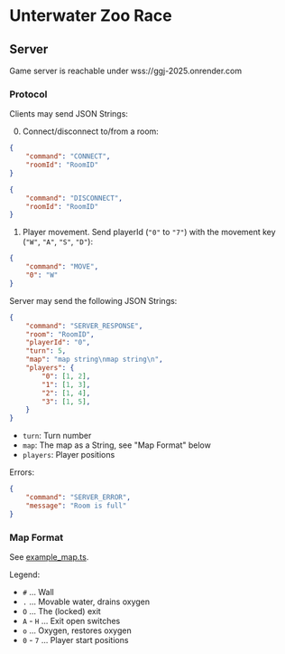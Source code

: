# Unterwater Zoo Race

## Server

Game server is reachable under wss://ggj-2025.onrender.com

### Protocol

Clients may send JSON Strings:

0. Connect/disconnect to/from a room:

```json
{
    "command": "CONNECT",
    "roomId": "RoomID"
}
```

```json
{
    "command": "DISCONNECT",
    "roomId": "RoomID"
}
```

1. Player movement. Send playerId (`"0"` to `"7"`) with the movement key (`"W"`, `"A"`, `"S"`, `"D"`):

```json
{
    "command": "MOVE",
    "0": "W"
}
```

Server may send the following JSON Strings:

```json
{
    "command": "SERVER_RESPONSE",
    "room": "RoomID",
    "playerId": "0",
    "turn": 5,
    "map": "map string\nmap string\n",
    "players": {
        "0": [1, 2],
        "1": [1, 3],
        "2": [1, 4],
        "3": [1, 5],
    }
}
```

* `turn`: Turn number
* `map`: The map as a String, see "Map Format" below
* `players`: Player positions

Errors:

```json
{
    "command": "SERVER_ERROR",
    "message": "Room is full"
}
```

### Map Format

See [example_map.ts](example_map.ts).

Legend:

* `#` ... Wall
* `.` ... Movable water, drains oxygen
* `O` ... The (locked) exit
* `A` - `H` ... Exit open switches
* `o` ... Oxygen, restores oxygen
* `0` - `7` ... Player start positions
